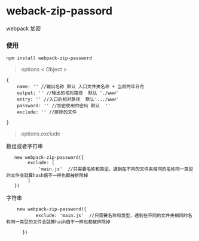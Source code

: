 # weback-zip-passord
webpack 加密


### 使用

    npm install webpack-zip-password
    
    
    
> options < Object > 

    {
        name: '' //输出名称 默认 入口文件夹名称 + 当前的年日月
        output: '' //输出的相对路径  默认 './www' 
        entry: '' //入口的相对路径  默认'.../www'
        password: '' //加密使用的密码 默认  ''
        exclude: '' //排除的文件
        
    }
    
    
>options.exclude
    
   数组或者字符串
   
       new webpack-zip-password({
            exclude: [
                'main.js'  //只需要名称和类型，遇到在不同的文件夹相同的名称同一类型的文件会就算hash值不一样也都被排除掉
            ]
       })
 
   字符串
   
        new webpack-zip-password({
               exclude: 'main.js'  //只需要名称和类型，遇到在不同的文件夹相同的名称同一类型的文件会就算hash值不一样也都被排除掉
               
          })